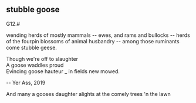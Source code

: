 ## stubble goose

G12.#

wending herds of mostly mammals -- ewes, and rams and bullocks -- herds of
the fourpin blossoms of animal husbandry -- among those ruminants come stubble geese.

Though we're off to slaughter  
A goose waddles proud  
Evincing goose hauteur  _
in fields new mowed.

-- Yer Ass, 2019

And many a gooses daughter alights at the comely trees 'n the lawn

